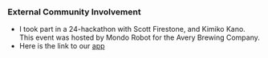 ### External Community Involvement
* I took part in a 24-hackathon with Scott Firestone, and Kimiko Kano. This
  event was hosted by Mondo Robot for the Avery Brewing Company.
* Here is the link to our [app](http://www.hoyoul.com/)
